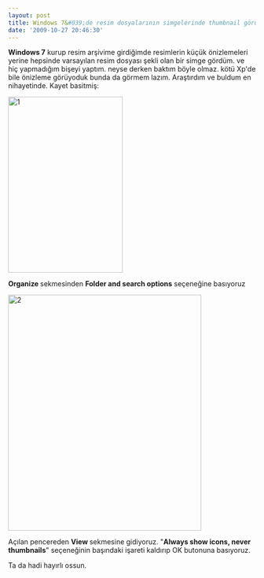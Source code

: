 ```yaml
---
layout: post
title: Windows 7&#039;de resim dosyalarının simgelerinde thumbnail görünmesini sağlamak
date: '2009-10-27 20:46:30'
---
```


<strong>Windows 7</strong> kurup resim arşivime girdiğimde resimlerin küçük önizlemeleri yerine hepsinde varsayılan resim dosyası şekli olan bir simge gördüm. ve hiç yapmadığım bişeyi yaptım. neyse derken baktım böyle olmaz. kötü Xp'de bile önizleme görüyoduk bunda da görmem lazım. Araştırdım ve buldum en nihayetinde. Kayet basitmiş:

<img class="size-full wp-image-633 alignleft" title="1" src="http://devdala.files.wordpress.com/2009/10/11.png" alt="1" width="233" height="358" />

<strong>Organize </strong>sekmesinden <strong>Folder and search options</strong> seçeneğine basıyoruz

<img class="size-full wp-image-634 alignleft" title="2" src="http://devdala.files.wordpress.com/2009/10/2.png" alt="2" width="393" height="480" />

Açılan pencereden <strong>View </strong>sekmesine gidiyoruz. "<strong>Always show icons, never thumbnails</strong>" seçeneğinin başındaki işareti kaldırıp OK butonuna basıyoruz.

Ta da hadi hayırlı ossun.